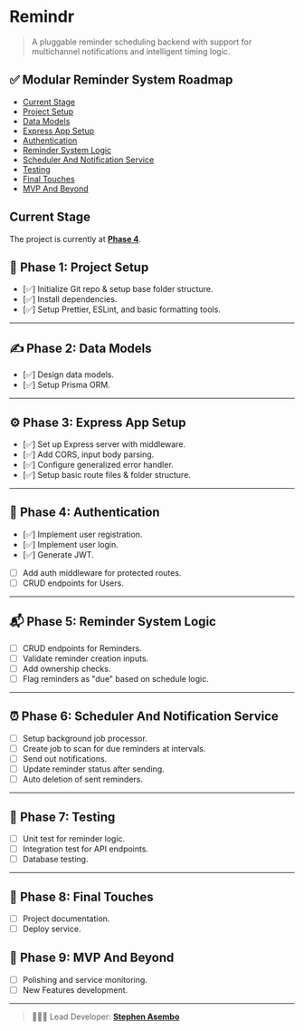 # Remindr

> A pluggable reminder scheduling backend with support for multichannel notifications and intelligent timing logic.

## ✅ Modular Reminder System Roadmap

- [Current Stage](#current-stage)
- [Project Setup](#-phase-1-project-setup)
- [Data Models](#-phase-2-data-models)
- [Express App Setup](#️-phase-3-express-app-setup)
- [Authentication](#-phase-4-authentication)
- [Reminder System Logic](#-phase-5-reminder-system-logic)
- [Scheduler And Notification Service](#-phase-6-scheduler-and-notification-service)
- [Testing](#-phase-7-testing)
- [Final Touches](#-phase-8-final-touches)
- [MVP And Beyond](#-phase-9-mvp-and-beyond)

## Current Stage

The project is currently at **[Phase 4](#-phase-4-authentication)**.

## 🎯 Phase 1: Project Setup

- [✅] Initialize Git repo & setup base folder structure.
- [✅] Install dependencies.
- [✅] Setup Prettier, ESLint, and basic formatting tools.

---

## ✍ Phase 2: Data Models

- [✅] Design data models.
- [✅] Setup Prisma ORM.

---

## ⚙️ Phase 3: Express App Setup

- [✅] Set up Express server with middleware.
- [✅] Add CORS, input body parsing.
- [✅] Configure generalized error handler.
- [✅] Setup basic route files & folder structure.

---

## 🔐 Phase 4: Authentication

- [✅] Implement user registration.
- [✅] Implement user login.
- [✅] Generate JWT.
- [ ] Add auth middleware for protected routes.
- [ ] CRUD endpoints for Users.

---

## 📬 Phase 5: Reminder System Logic

- [ ] CRUD endpoints for Reminders.
- [ ] Validate reminder creation inputs.
- [ ] Add ownership checks.
- [ ] Flag reminders as "due" based on schedule logic.

---

## ⏰ Phase 6: Scheduler And Notification Service

- [ ] Setup background job processor.
- [ ] Create job to scan for due reminders at intervals.
- [ ] Send out notifications.
- [ ] Update reminder status after sending.
- [ ] Auto deletion of sent reminders.

---

## 🧪 Phase 7: Testing

- [ ] Unit test for reminder logic.
- [ ] Integration test for API endpoints.
- [ ] Database testing.

---

## 🚀 Phase 8: Final Touches

- [ ] Project documentation.
- [ ] Deploy service.

## 🔮 Phase 9: MVP And Beyond

- [ ] Polishing and service monitoring.
- [ ] New Features development.

---

> 👨🏽‍💻 Lead Developer: **[Stephen Asembo](https://github.com/Stephenasembo)**
